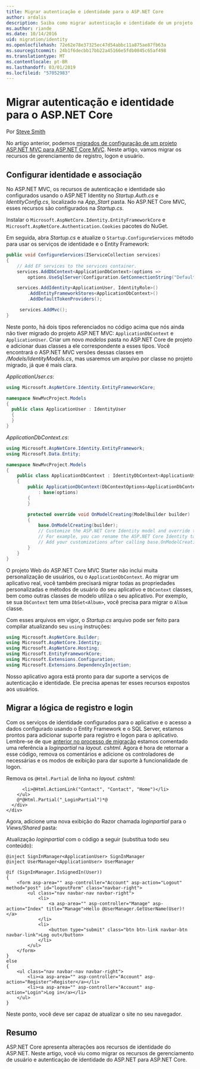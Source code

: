 ```yaml
---
title: Migrar autenticação e identidade para o ASP.NET Core
author: ardalis
description: Saiba como migrar autenticação e identidade de um projeto ASP.NET MVC para um projeto ASP.NET Core MVC.
ms.author: riande
ms.date: 10/14/2016
uid: migration/identity
ms.openlocfilehash: 72e62e78e37325ec47d54abbc11a875ae87fb63a
ms.sourcegitcommit: 24b1f6decbb17bb22a45166e5fdb0845c65af498
ms.translationtype: MT
ms.contentlocale: pt-BR
ms.lasthandoff: 03/01/2019
ms.locfileid: "57052983"
---
```

# <a name="migrate-authentication-and-identity-to-aspnet-core"></a>Migrar autenticação e identidade para o ASP.NET Core

Por [Steve Smith](https://ardalis.com/)

No artigo anterior, podemos [migrados de configuração de um projeto ASP.NET MVC para ASP.NET Core MVC](xref:migration/configuration). Neste artigo, vamos migrar os recursos de gerenciamento de registro, logon e usuário.

## <a name="configure-identity-and-membership"></a>Configurar identidade e associação

No ASP.NET MVC, os recursos de autenticação e identidade são configurados usando o ASP.NET Identity no *Startup.Auth.cs* e *IdentityConfig.cs*, localizado na *App_Start* pasta. No ASP.NET Core MVC, esses recursos são configurados na *Startup.cs*.

Instalar o `Microsoft.AspNetCore.Identity.EntityFrameworkCore` e `Microsoft.AspNetCore.Authentication.Cookies` pacotes do NuGet.

Em seguida, abra *Startup.cs* e atualize o `Startup.ConfigureServices` método para usar os serviços de identidade e o Entity Framework:

```csharp
public void ConfigureServices(IServiceCollection services)
{
    // Add EF services to the services container.
    services.AddDbContext<ApplicationDbContext>(options =>
        options.UseSqlServer(Configuration.GetConnectionString("DefaultConnection")));

    services.AddIdentity<ApplicationUser, IdentityRole>()
        .AddEntityFrameworkStores<ApplicationDbContext>()
        .AddDefaultTokenProviders();

     services.AddMvc();
}
```

Neste ponto, há dois tipos referenciados no código acima que nós ainda não tiver migrado do projeto ASP.NET MVC: `ApplicationDbContext` e `ApplicationUser`. Criar um novo *modelos* pasta no ASP.NET Core de projeto e adicionar duas classes a ele correspondente a esses tipos. Você encontrará o ASP.NET MVC versões dessas classes em */Models/IdentityModels.cs*, mas usaremos um arquivo por classe no projeto migrado, já que é mais clara.

*ApplicationUser.cs*:

```csharp
using Microsoft.AspNetCore.Identity.EntityFrameworkCore;

namespace NewMvcProject.Models
{
  public class ApplicationUser : IdentityUser
  {
  }
}
```

*ApplicationDbContext.cs*:

```csharp
using Microsoft.AspNetCore.Identity.EntityFramework;
using Microsoft.Data.Entity;

namespace NewMvcProject.Models
{
    public class ApplicationDbContext : IdentityDbContext<ApplicationUser>
    {
        public ApplicationDbContext(DbContextOptions<ApplicationDbContext> options)
            : base(options)
        {
        }

        protected override void OnModelCreating(ModelBuilder builder)
        {
            base.OnModelCreating(builder);
            // Customize the ASP.NET Core Identity model and override the defaults if needed.
            // For example, you can rename the ASP.NET Core Identity table names and more.
            // Add your customizations after calling base.OnModelCreating(builder);
        }
    }
}
```

O projeto Web do ASP.NET Core MVC Starter não inclui muita personalização de usuários, ou o `ApplicationDbContext`. Ao migrar um aplicativo real, você também precisará migrar todas as propriedades personalizadas e métodos de usuário do seu aplicativo e `DbContext` classes, bem como outras classes de modelo utiliza o seu aplicativo. Por exemplo, se sua `DbContext` tem uma `DbSet<Album>`, você precisa para migrar o `Album` classe.

Com esses arquivos em vigor, o *Startup.cs* arquivo pode ser feito para compilar atualizando seu `using` instruções:

```csharp
using Microsoft.AspNetCore.Builder;
using Microsoft.AspNetCore.Identity;
using Microsoft.AspNetCore.Hosting;
using Microsoft.EntityFrameworkCore;
using Microsoft.Extensions.Configuration;
using Microsoft.Extensions.DependencyInjection;
```

Nosso aplicativo agora está pronto para dar suporte a serviços de autenticação e identidade. Ele precisa apenas ter esses recursos expostos aos usuários.

## <a name="migrate-registration-and-login-logic"></a>Migrar a lógica de registro e login

Com os serviços de identidade configurados para o aplicativo e o acesso a dados configurado usando o Entity Framework e o SQL Server, estamos prontos para adicionar suporte para registro e logon para o aplicativo. Lembre-se de que [anterior no processo de migração](xref:migration/mvc#migrate-the-layout-file) estamos comentado uma referência a *loginpartial* na *layout. cshtml*. Agora é hora de retornar a esse código, remova os comentários e adicione os controladores de necessárias e os modos de exibição para dar suporte à funcionalidade de logon.

Remova os `@Html.Partial` de linha no *layout. cshtml*:

```cshtml
      <li>@Html.ActionLink("Contact", "Contact", "Home")</li>
    </ul>
    @*@Html.Partial("_LoginPartial")*@
  </div>
</div>
```

Agora, adicione uma nova exibição do Razor chamada *loginpartial* para o *Views/Shared* pasta:

Atualização *loginpartial* com o código a seguir (substitua todo seu conteúdo):

```cshtml
@inject SignInManager<ApplicationUser> SignInManager
@inject UserManager<ApplicationUser> UserManager

@if (SignInManager.IsSignedIn(User))
{
    <form asp-area="" asp-controller="Account" asp-action="Logout" method="post" id="logoutForm" class="navbar-right">
        <ul class="nav navbar-nav navbar-right">
            <li>
                <a asp-area="" asp-controller="Manage" asp-action="Index" title="Manage">Hello @UserManager.GetUserName(User)!</a>
            </li>
            <li>
                <button type="submit" class="btn btn-link navbar-btn navbar-link">Log out</button>
            </li>
        </ul>
    </form>
}
else
{
    <ul class="nav navbar-nav navbar-right">
        <li><a asp-area="" asp-controller="Account" asp-action="Register">Register</a></li>
        <li><a asp-area="" asp-controller="Account" asp-action="Login">Log in</a></li>
    </ul>
}
```

Neste ponto, você deve ser capaz de atualizar o site no seu navegador.

## <a name="summary"></a>Resumo

ASP.NET Core apresenta alterações aos recursos de identidade do ASP.NET. Neste artigo, você viu como migrar os recursos de gerenciamento de usuário e autenticação de identidade do ASP.NET para ASP.NET Core.
